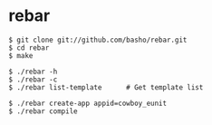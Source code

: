 # rebar

    $ git clone git://github.com/basho/rebar.git
    $ cd rebar
    $ make

    $ ./rebar -h
    $ ./rebar -c
    $ ./rebar list-template      # Get template list

    $ ./rebar create-app appid=cowboy_eunit
    $ ./rebar compile
